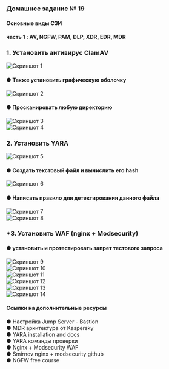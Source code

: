 ### Домашнее задание № 19   
#### Основные виды СЗИ  
#### часть 1 : AV, NGFW, PAM, DLP, XDR, EDR, MDR   

### 1. Установить антивирус ClamAV  
![Скриншот 1](Homework_19_01.jpg)  
#### ●	Также установить графическую оболочку  
![Скриншот 2](Homework_19_02.jpg)  
#### ●	Просканировать любую директорию  
![Скриншот 3](Homework_19_03.jpg)  
![Скриншот 4](Homework_19_04.jpg)  

### 2. Установить YARA  
![Скриншот 5](Homework_19_05.jpg)  
#### ●	Создать текстовый файл и вычислить его hash   
![Скриншот 6](Homework_19_06.jpg)  
#### ●	Написать правило для детектирования данного файла    
![Скриншот 7](Homework_19_07.jpg)  
![Скриншот 8](Homework_19_08.jpg)  

### *3. Установить WAF (nginx + Modsecurity)   
#### ●	установить и протестировать запрет тестового запроса    
![Скриншот 9](Homework_19_09.jpg)  
![Скриншот 10](Homework_19_10.jpg)  
![Скриншот 11](Homework_19_11.jpg)  
![Скриншот 12](Homework_19_12.jpg)  
![Скриншот 13](Homework_19_13.jpg)  
![Скриншот 14](Homework_19_14.jpg)  

#### Ссылки на дополнительные ресурсы  
●	Настройка Jump Server - Bastion  
●	MDR архитектура от Kaspersky  
●	YARA installation and docs  
●	YARA команды проверки  
●	Nginx + Modsecurity WAF  
●	Smirnov nginx + modsecurity github   
●	NGFW  free course   
